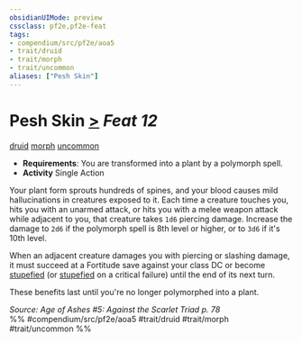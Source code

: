 ```yaml
---
obsidianUIMode: preview
cssclass: pf2e,pf2e-feat
tags:
- compendium/src/pf2e/aoa5
- trait/druid
- trait/morph
- trait/uncommon
aliases: ["Pesh Skin"]
---
```

# Pesh Skin  [>](rules/core-rulebook/chapter-9-playing-the-game.md#Actions "Single Action") *Feat 12*  
[druid](rules/traits/druid.md "Druid Class Trait")  [morph](rules/traits/morph.md "Morph Effect Trait")  [uncommon](rules/traits/uncommon.md "Uncommon Rarity Trait")  

- **Requirements**: You are transformed into a plant by a polymorph spell.
- **Activity** Single Action

Your plant form sprouts hundreds of spines, and your blood causes mild hallucinations in creatures exposed to it. Each time a creature touches you, hits you with an unarmed attack, or hits you with a melee weapon attack while adjacent to you, that creature takes `1d6` piercing damage. Increase the damage to `2d6` if the polymorph spell is 8th level or higher, or to `3d6` if it's 10th level.

When an adjacent creature damages you with piercing or slashing damage, it must succeed at a Fortitude save against your class DC or become [stupefied](rules/conditions.md#Stupefied) (or [stupefied](rules/conditions.md#Stupefied) on a critical failure) until the end of its next turn.

These benefits last until you're no longer polymorphed into a plant.

*Source: Age of Ashes #5: Against the Scarlet Triad p. 78*  
%% #compendium/src/pf2e/aoa5 #trait/druid #trait/morph #trait/uncommon %%